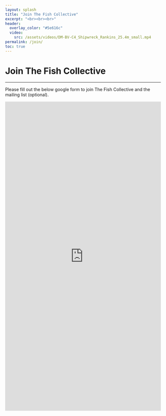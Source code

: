 ```yaml
---
layout: splash
title: "Join The Fish Collective"
excerpt: "<br><br><br>"
header:
  overlay_color: "#5e616c"
  video:
    src: /assets/videos/DM-BV-C4_Shipwreck_Rankins_25.4m_small.mp4
permalink: /join/
toc: true
---
```


# Join The Fish Collective
---
Please fill out the below google form to join The Fish Collective and the mailing list (optional).

<iframe src="https://docs.google.com/forms/d/e/1FAIpQLSe9clk3q976ndyIk-OLy2kC7SPAF4kMIMYeIkwx9oECNHYoaQ/viewform?embedded=true" width="100%" height="1000" frameborder="0" marginheight="0" marginwidth="0">Loading…</iframe>